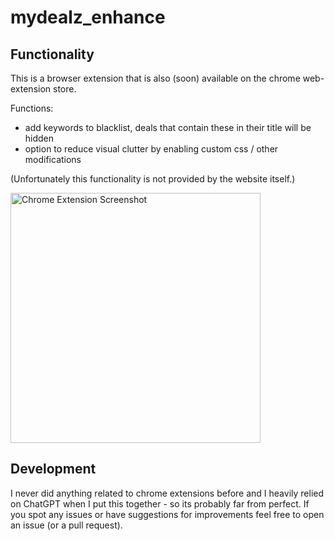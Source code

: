 # mydealz_enhance

## Functionality

This is a browser extension that is also (soon) available on the chrome web-extension store.

Functions:
- add keywords to blacklist, deals that contain these in their title will be hidden
- option to reduce visual clutter by enabling custom css / other modifications

(Unfortunately this functionality is not provided by the website itself.)

<img src="screenshot.png" alt="Chrome Extension Screenshot" width="400"/>


## Development

I never did anything related to chrome extensions before and I heavily relied on ChatGPT when I put this together - so its probably far from perfect. If you spot any issues or have suggestions for improvements feel free to open an issue (or a pull request).




